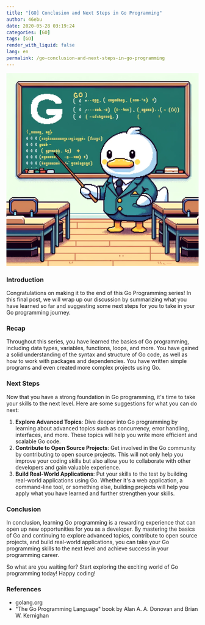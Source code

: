 ```yaml
---
title: "[GO] Conclusion and Next Steps in Go Programming"
author: 46ebu
date: 2020-05-28 03:19:24 
categories: [GO]
tags: [GO]
render_with_liquid: false
lang: en
permalink: /go-conclusion-and-next-steps-in-go-programming
---
```


![Intro](/assets/img/post/go.png)
### Introduction
Congratulations on making it to the end of this Go Programming series! In this final post, we will wrap up our discussion by summarizing what you have learned so far and suggesting some next steps for you to take in your Go programming journey.

### Recap
Throughout this series, you have learned the basics of Go programming, including data types, variables, functions, loops, and more. You have gained a solid understanding of the syntax and structure of Go code, as well as how to work with packages and dependencies. You have written simple programs and even created more complex projects using Go.

### Next Steps
Now that you have a strong foundation in Go programming, it's time to take your skills to the next level. Here are some suggestions for what you can do next:
1. **Explore Advanced Topics**: Dive deeper into Go programming by learning about advanced topics such as concurrency, error handling, interfaces, and more. These topics will help you write more efficient and scalable Go code.
2. **Contribute to Open Source Projects**: Get involved in the Go community by contributing to open source projects. This will not only help you improve your coding skills but also allow you to collaborate with other developers and gain valuable experience.
3. **Build Real-World Applications**: Put your skills to the test by building real-world applications using Go. Whether it's a web application, a command-line tool, or something else, building projects will help you apply what you have learned and further strengthen your skills.

### Conclusion
In conclusion, learning Go programming is a rewarding experience that can open up new opportunities for you as a developer. By mastering the basics of Go and continuing to explore advanced topics, contribute to open source projects, and build real-world applications, you can take your Go programming skills to the next level and achieve success in your programming career.

So what are you waiting for? Start exploring the exciting world of Go programming today! Happy coding!

### References
- golang.org
- "The Go Programming Language" book by Alan A. A. Donovan and Brian W. Kernighan